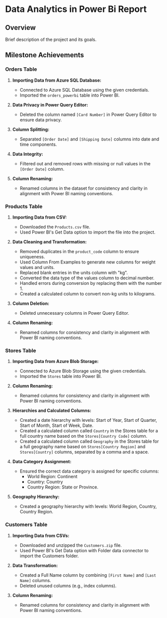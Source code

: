 # Data Analytics in Power Bi Report

## Overview
Brief description of the project and its goals.

## Milestone Achievements

### Orders Table
1. **Importing Data from Azure SQL Database:**
   - Connected to Azure SQL Database using the given credentials.
   - Imported the `orders_powerbi` table into Power BI.

2. **Data Privacy in Power Query Editor:**
   - Deleted the column named `[Card Number]` in Power Query Editor to ensure data privacy.

3. **Column Splitting:**
   - Separated `[Order Date]` and `[Shipping Date]` columns into date and time components.

4. **Data Integrity:**
   - Filtered out and removed rows with missing or null values in the `[Order Date]` column.

5. **Column Renaming:**
   - Renamed columns in the dataset for consistency and clarity in alignment with Power BI naming conventions.

### Products Table
1. **Importing Data from CSV:**
   - Downloaded the `Products.csv` file.
   - Used Power BI's Get Data option to import the file into the project.

2. **Data Cleaning and Transformation:**
   - Removed duplicates in the `product_code` column to ensure uniqueness.
   - Used Column From Examples to generate new columns for weight values and units.
   - Replaced blank entries in the units column with "kg".
   - Converted the data type of the values column to decimal number.
   - Handled errors during conversion by replacing them with the number 1.
   - Created a calculated column to convert non-kg units to kilograms.

3. **Column Deletion:**
   - Deleted unnecessary columns in Power Query Editor.

4. **Column Renaming:**
   - Renamed columns for consistency and clarity in alignment with Power BI naming conventions.

### Stores Table
1. **Importing Data from Azure Blob Storage:**
   - Connected to Azure Blob Storage using the given credentials.
   - Imported the `Stores` table into Power BI.

2. **Column Renaming:**
   - Renamed columns for consistency and clarity in alignment with Power BI naming conventions.

3. **Hierarchies and Calculated Columns:**
   - Created a date hierarchy with levels: Start of Year, Start of Quarter, Start of Month, Start of Week, Date.
   - Created a calculated column called `Country` in the Stores table for a full country name based on the `Stores[Country Code]` column.
   - Created a calculated column called `Geography` in the Stores table for a full geography name based on `Stores[Country Region]` and `Stores[Country]` columns, separated by a comma and a space.

4. **Data Category Assignment:**
   - Ensured the correct data category is assigned for specific columns:
     - World Region: Continent
     - Country: Country
     - Country Region: State or Province.

5. **Geography Hierarchy:**
   - Created a geography hierarchy with levels: World Region, Country, Country Region.

### Customers Table
1. **Importing Data from CSVs:**
   - Downloaded and unzipped the `Customers.zip` file.
   - Used Power BI's Get Data option with Folder data connector to import the Customers folder.

2. **Data Transformation:**
   - Created a Full Name column by combining `[First Name]` and `[Last Name]` columns.
   - Deleted unused columns (e.g., index columns).

3. **Column Renaming:**
   - Renamed columns for consistency and clarity in alignment with Power BI naming conventions.



